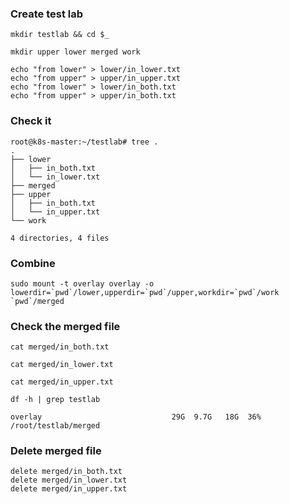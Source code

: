 ### Create test lab

```shell
mkdir testlab && cd $_

mkdir upper lower merged work

echo "from lower" > lower/in_lower.txt
echo "from upper" > upper/in_upper.txt
echo "from lower" > lower/in_both.txt
echo "from upper" > upper/in_both.txt
```

### Check it

```log
root@k8s-master:~/testlab# tree .
.
├── lower
│   ├── in_both.txt
│   └── in_lower.txt
├── merged
├── upper
│   ├── in_both.txt
│   └── in_upper.txt
└── work

4 directories, 4 files
```

### Combine

```shell
sudo mount -t overlay overlay -o lowerdir=`pwd`/lower,upperdir=`pwd`/upper,workdir=`pwd`/work `pwd`/merged
```

### Check the merged file

```shell
cat merged/in_both.txt

cat merged/in_lower.txt

cat merged/in_upper.txt
```

```shell
df -h | grep testlab

overlay                             29G  9.7G   18G  36% /root/testlab/merged
```

### Delete merged file

```shell
delete merged/in_both.txt
delete merged/in_lower.txt
delete merged/in_upper.txt
```
